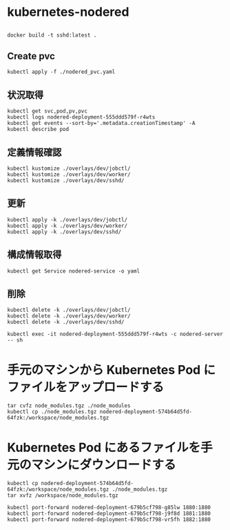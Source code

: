 # kubernetes-nodered

##
```
docker build -t sshd:latest .
```

## Create pvc
```
kubectl apply -f ./nodered_pvc.yaml
```

## 状況取得
```
kubectl get svc,pod,pv,pvc
kubectl logs nodered-deployment-555ddd579f-r4wts
kubectl get events --sort-by='.metadata.creationTimestamp' -A
kubectl describe pod
```
## 定義情報確認
```
kubectl kustomize ./overlays/dev/jobctl/
kubectl kustomize ./overlays/dev/worker/
kubectl kustomize ./overlays/dev/sshd/
```
## 更新
```
kubectl apply -k ./overlays/dev/jobctl/
kubectl apply -k ./overlays/dev/worker/
kubectl apply -k ./overlays/dev/sshd/
```

## 構成情報取得
```
kubectl get Service nodered-service -o yaml
```

## 削除
```
kubectl delete -k ./overlays/dev/jobctl/
kubectl delete -k ./overlays/dev/worker/
kubectl delete -k ./overlays/dev/sshd/

```

```
kubectl exec -it nodered-deployment-555ddd579f-r4wts -c nodered-server -- sh
```

# 手元のマシンから Kubernetes Pod にファイルをアップロードする
```
tar cvfz node_modules.tgz ./node_modules
kubectl cp ./node_modules.tgz nodered-deployment-574b64d5fd-64fzk:/workspace/node_modules.tgz
```

# Kubernetes Pod にあるファイルを手元のマシンにダウンロードする
```
kubectl cp nodered-deployment-574b64d5fd-64fzk:/workspace/node_modules.tgz ./node_modules.tgz
tar xvfz /workspace/node_modules.tgz
```

```
kubectl port-forward nodered-deployment-679b5cf798-g85lw 1880:1880
kubectl port-forward nodered-deployment-679b5cf798-j9f8d 1881:1880
kubectl port-forward nodered-deployment-679b5cf798-vr5fh 1882:1880

```